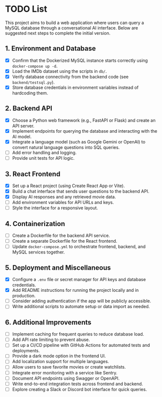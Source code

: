 # TODO List

This project aims to build a web application where users can query a MySQL database through a conversational AI interface. Below are suggested next steps to complete the initial version.

## 1. Environment and Database

- [x] Confirm that the Dockerized MySQL instance starts correctly using `docker-compose up -d`.
- [x] Load the IMDb dataset using the scripts in `db/`.
- [x] Verify database connectivity from the backend code (see `backend/testsql.py`).
- [x] Store database credentials in environment variables instead of hardcoding them.

## 2. Backend API

- [X] Choose a Python web framework (e.g., FastAPI or Flask) and create an API server.
- [X] Implement endpoints for querying the database and interacting with the AI model.
- [X] Integrate a language model (such as Google Gemini or OpenAI) to convert natural language questions into SQL queries.
- [ ] Add error handling and logging.
- [ ] Provide unit tests for API logic.

## 3. React Frontend

- [x] Set up a React project (using Create React App or Vite).
- [x] Build a chat interface that sends user questions to the backend API.
- [x] Display AI responses and any retrieved movie data.
- [ ] Add environment variables for API URLs and keys.
- [ ] Style the interface for a responsive layout.

## 4. Containerization

- [ ] Create a Dockerfile for the backend API service.
- [ ] Create a separate Dockerfile for the React frontend.
- [ ] Update `docker-compose.yml` to orchestrate frontend, backend, and MySQL services together.

## 5. Deployment and Miscellaneous

- [x] Configure a `.env` file or secret manager for API keys and database credentials.
- [x] Add README instructions for running the project locally and in production.
- [ ] Consider adding authentication if the app will be publicly accessible.
- [ ] Write additional scripts to automate setup or data import as needed.

## 6. Additional Improvements

- [ ] Implement caching for frequent queries to reduce database load.
- [ ] Add API rate limiting to prevent abuse.
- [ ] Set up a CI/CD pipeline with GitHub Actions for automated tests and deployments.
- [ ] Provide a dark mode option in the frontend UI.
- [ ] Add localization support for multiple languages.
- [ ] Allow users to save favorite movies or create watchlists.
- [ ] Integrate error monitoring with a service like Sentry.
- [ ] Document API endpoints using Swagger or OpenAPI.
- [ ] Write end-to-end integration tests across frontend and backend.
- [ ] Explore creating a Slack or Discord bot interface for quick queries.
